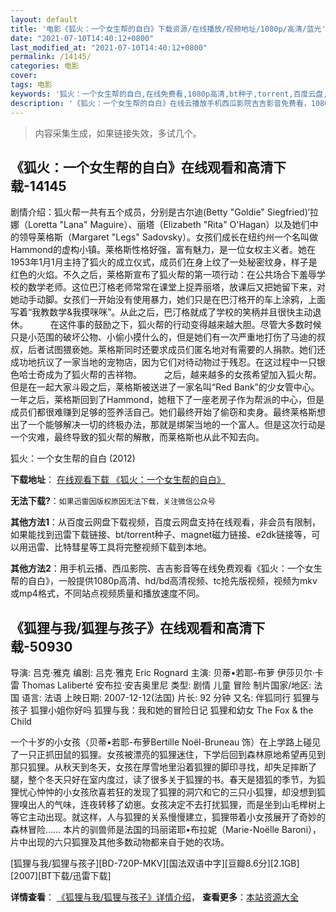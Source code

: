 ```yaml
---
layout: default
title: '电影《狐火：一个女生帮的自白》下载资源/在线播放/视频地址/1080p/高清/蓝光'
date: "2021-07-10T14:40:12+0800"
last_modified_at: "2021-07-10T14:40:12+0800"
permalink: /14145/
categories: 电影
cover:
tags: 电影
keywords: '狐火：一个女生帮的自白,在线免费看,1080p高清,bt种子,torrent,百度云盘,magnet,磁力链,迅雷下载资源'
description: '《狐火：一个女生帮的自白》在线云播放手机西瓜影院吉吉影音免费看，1080p高清bd/hd未删减完整版和tc抢先枪版，mkv/mp4格式，附带bt/torrent种子、magnet/磁力链、百度云盘、网盘资源迅雷下载链接'
---
```


>内容采集生成，如果链接失效，多试几个。


## 《狐火：一个女生帮的自白》在线观看和高清下载-14145

剧情介绍：狐火帮一共有五个成员，分别是古尔迪(Betty "Goldie" Siegfried)‘拉娜（Loretta "Lana" Maguire）、丽塔（Elizabeth "Rita" O'Hagan）以及她们中的领导莱格斯（Margaret "Legs" Sadovsky）。女孩们成长在纽约州一个名叫做Hammond的虚构小镇。莱格斯性格好强，富有魅力，是一位女权主义者。她在1953年1月1月主持了狐火的成立仪式，成员们在身上纹了一处秘密纹身，样子是红色的火焰。不久之后，莱格斯宣布了狐火帮的第一项行动：在公共场合下羞辱学校的数学老师。这位巴汀格老师常常在课堂上捉弄丽塔，放课后又把她留下来，对她动手动脚。女孩们一开始没有使用暴力，她们只是在巴汀格开的车上涂鸦，上面写着“我教数学&我摸咪咪”。从此之后，巴汀格就成了学校的笑柄并且很快主动退休。  　　在这件事的鼓励之下，狐火帮的行动变得越来越大胆。尽管大多数时候只是小范围的破坏公物、小偷小摸什么的，但是她们有一次严重地打伤了马迪的叔叔，后者试图猥亵她。莱格斯同时还要求成员们匿名地对有需要的人捐款。她们还成功地抗议了一家当地的宠物店，因为它们对待动物过于残忍。在这过程中一只银色哈士奇成为了狐火帮的吉祥物。  　　之后，越来越多的女孩希望加入狐火帮。但是在一起大家斗殴之后，莱格斯被送进了一家名叫“Red Bank”的少女管中心。一年之后，莱格斯回到了Hammond，她租下了一座老房子作为帮派的中心，但是成员们都很难赚到足够的签养活自己。她们最终开始了偷窃和卖身。最终莱格斯想出了一个能够解决一切的终极办法，那就是绑架当地的一个富人。但是这次行动是一个灾难，最终导致的狐火帮的解散，而莱格斯也从此不知去向。


狐火：一个女生帮的自白 (2012)

**下载地址**： [在线观看下载 《狐火：一个女生帮的自白》](https://www.btbtdy.me/btdy/dy5395.html) 


**无法下载?**：`如果迅雷因版权原因无法下载，关注微信公众号 `

**其他方法1**：从百度云网盘下载视频，百度云网盘支持在线观看，非会员有限制，如果能找到迅雷下载链接、bt/torrent种子、magnet磁力链接、e2dk链接等，可以用迅雷、比特彗星等工具将完整视频下载到本地。

**其他方法2**：用手机云播、西瓜影院、吉吉影音等在线免费观看《狐火：一个女生帮的自白》，一般提供1080p高清、hd/bd高清视频、tc抢先版视频，视频为mkv或mp4格式，不同站点视频质量和播放速度不同。


## 《狐狸与我/狐狸与孩子》在线观看和高清下载-50930

导演: 吕克·雅克 编剧: 吕克·雅克 Eric Rognard 主演: 贝蒂•若耶-布萝 伊莎贝尔·卡雷 Thomas Laliberté 安布拉·安吉奥里尼 类型: 剧情 儿童 冒险 制片国家/地区: 法国 语言: 法语 上映日期: 2007-12-12(法国) 片长: 92 分钟 又名: 伴狐同行 狐狸与孩子 狐狸小姐你好吗 狐狸与我：我和她的冒险日记 狐狸和幼女 The Fox & the Child

一个十岁的小女孩（贝蒂•若耶-布萝Bertille Noël-Bruneau 饰）在上学路上碰见了一只正抓田鼠的狐狸。女孩被漂亮的狐狸迷住，下学后回到森林原地希望再见到那只狐狸。从秋天到冬天，女孩在厚雪地里沿着狐狸的脚印寻找，却失足摔断了腿，整个冬天只好在室内度过，读了很多关于狐狸的书。春天是猎狐的季节，为狐狸忧心忡忡的小女孩欣喜若狂的发现了狐狸的洞穴和它的三只小狐狸，却没想到狐狸嗅出人的气味，连夜转移了幼崽。女孩决定不去打扰狐狸，而是坐到山毛榉树上等它主动出现。就这样，人与狐狸的关系慢慢建立，狐狸带着小女孩展开了奇妙的森林冒险…… 本片的驯兽师是法国的玛丽诺耶•布拉妮（Marie-Noëlle Baroni），片中出现的六只狐狸及其他多数动物都来自于她的农场。


[狐狸与我/狐狸与孩子][BD-720P-MKV][国法双语中字][豆瓣8.6分][2.1GB][2007][BT下载/迅雷下载]

**详情查看**： [《狐狸与我/狐狸与孩子》详情介绍](/movie/50930/)， **查看更多**：[本站资源大全](/movie/t/all/)

